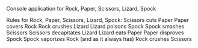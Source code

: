Console application for Rock, Paper, Scissors, Lizard, Spock

Rules for Rock, Paper, Scissors, Lizard, Spock:
Scissors cuts Paper
Paper covers Rock
Rock crushes Lizard
Lizard poisons Spock
Spock smashes Scissors
Scissors decapitates Lizard
Lizard eats Paper
Paper disproves Spock
Spock vaporizes Rock
(and as it always has) Rock crushes Scissors
